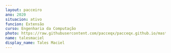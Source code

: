 ```yaml
---
layout: pacceiro
ano: 2020
situacion: ativo
funcion: Extensão
curso: Engenharia da Computação 
photo: https://raw.githubusercontent.com/pacceqx/pacceqx.github.io/master/assets/pic/bolsistas/pacce (30).png
name: talesmaciel
display_name: Tales Maciel
---
```


